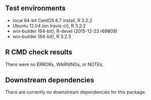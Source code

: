## Test environments
* local 64-bit CentOS 6.7 install, R 3.2.2
* Ubuntu 12.04 (on travis-ci), R 3.2.2
* win-builder (64-bit), R-devel (2015-12-23 r69809)
* win-builder (64-bit), R 3.2.3

## R CMD check results
There were no ERRORs, WARNINGs, or NOTEs.

## Downstream dependencies
There are currently no downstream dependencies for this package.
